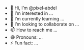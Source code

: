 - 👋 Hi, I’m @pixel-abdel
- 👀 I’m interested in ...
- 🌱 I’m currently learning ...
- 💞️ I’m looking to collaborate on ...
- 📫 How to reach me ...
- 😄 Pronouns: ...
- ⚡ Fun fact: ...

<!---
pixel-abdel/pixel-abdel is a ✨ special ✨ repository because its `README.md` (this file) appears on your GitHub profile.
You can click the Preview link to take a look at your changes.
--->
